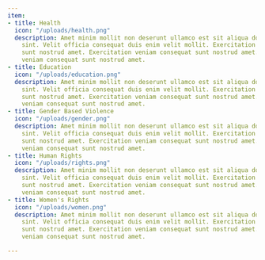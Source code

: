 ```yaml
---
item:
- title: Health
  icon: "/uploads/health.png"
  description: Amet minim mollit non deserunt ullamco est sit aliqua dolor do amet
    sint. Velit officia consequat duis enim velit mollit. Exercitation veniam consequat
    sunt nostrud amet. Exercitation veniam consequat sunt nostrud amet. Exercitation
    veniam consequat sunt nostrud amet.
- title: Education
  icon: "/uploads/education.png"
  description: Amet minim mollit non deserunt ullamco est sit aliqua dolor do amet
    sint. Velit officia consequat duis enim velit mollit. Exercitation veniam consequat
    sunt nostrud amet. Exercitation veniam consequat sunt nostrud amet. Exercitation
    veniam consequat sunt nostrud amet.
- title: Gender Based Violence
  icon: "/uploads/gender.png"
  description: Amet minim mollit non deserunt ullamco est sit aliqua dolor do amet
    sint. Velit officia consequat duis enim velit mollit. Exercitation veniam consequat
    sunt nostrud amet. Exercitation veniam consequat sunt nostrud amet. Exercitation
    veniam consequat sunt nostrud amet.
- title: Human Rights
  icon: "/uploads/rights.png"
  description: Amet minim mollit non deserunt ullamco est sit aliqua dolor do amet
    sint. Velit officia consequat duis enim velit mollit. Exercitation veniam consequat
    sunt nostrud amet. Exercitation veniam consequat sunt nostrud amet. Exercitation
    veniam consequat sunt nostrud amet.
- title: Women's Rights
  icon: "/uploads/women.png"
  description: Amet minim mollit non deserunt ullamco est sit aliqua dolor do amet
    sint. Velit officia consequat duis enim velit mollit. Exercitation veniam consequat
    sunt nostrud amet. Exercitation veniam consequat sunt nostrud amet. Exercitation
    veniam consequat sunt nostrud amet.

---
```

